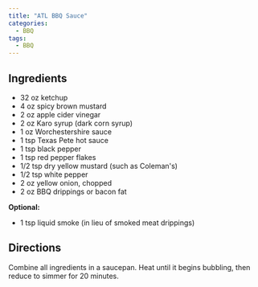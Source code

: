```yaml
---
title: "ATL BBQ Sauce"
categories:
  - BBQ
tags:
  - BBQ
---
```


## Ingredients
- 32 oz ketchup
- 4 oz spicy brown mustard
- 2 oz apple cider vinegar
- 2 oz Karo syrup (dark corn syrup)
- 1 oz Worchestershire sauce
- 1 tsp Texas Pete hot sauce
- 1 tsp black pepper
- 1 tsp red pepper flakes
- 1/2 tsp dry yellow mustard (such as Coleman's)
- 1/2 tsp white pepper
- 2 oz yellow onion, chopped
- 2 oz BBQ drippings or bacon fat

**Optional:**
- 1 tsp liquid smoke (in lieu of smoked meat drippings)

## Directions
Combine all ingredients in a saucepan. Heat until it begins bubbling, then reduce to simmer for 20 minutes.